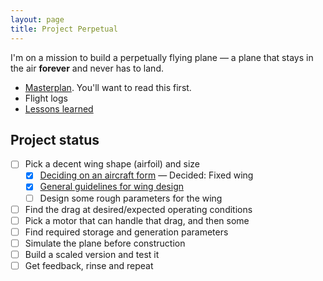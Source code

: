 ```yaml
---
layout: page
title: Project Perpetual
---
```


I'm on a mission to build a perpetually flying plane &mdash; a plane that stays in the air **forever** and never has to land.

- [Masterplan](masterplan/). You'll want to read this first.
- Flight logs
- [Lessons learned](lessons/)

## Project status

- [ ] Pick a decent wing shape (airfoil) and size
  - [X] [Deciding on an aircraft form](logs/aircraft-form) &mdash; Decided: Fixed wing
  - [X] [General guidelines for wing design](logs/general-guidelines-for-wing-design)
  - [ ] Design some rough parameters for the wing
- [ ] Find the drag at desired/expected operating conditions
- [ ] Pick a motor that can handle that drag, and then some
- [ ] Find required storage and generation parameters
- [ ] Simulate the plane before construction
- [ ] Build a scaled version and test it
- [ ] Get feedback, rinse and repeat
